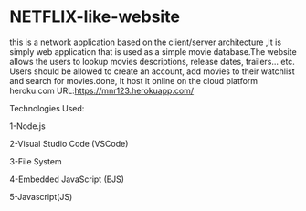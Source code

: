 # NETFLIX-like-website
this is a network application based on the client/server architecture ,It is simply web application that is used as a simple movie
database.The website allows the users to lookup movies descriptions, release dates, trailers... etc. Users
should be allowed to create an account, add movies to their watchlist and search for movies.done, It
host it online on the cloud platform heroku.com URL:https://mnr123.herokuapp.com/



Technologies Used:

1-Node.js

2-Visual Studio Code (VSCode)

3-File System

4-Embedded JavaScript (EJS)

5-Javascript(JS)
